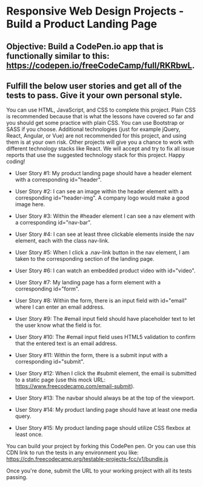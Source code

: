 # Responsive Web Design Projects - Build a Product Landing Page

## Objective: Build a CodePen.io app that is functionally similar to this: https://codepen.io/freeCodeCamp/full/RKRbwL.

## Fulfill the below user stories and get all of the tests to pass. Give it your own personal style.

You can use HTML, JavaScript, and CSS to complete this project. Plain CSS is recommended because that is what the lessons have covered so far and you should get some practice with plain CSS. You can use Bootstrap or SASS if you choose. Additional technologies (just for example jQuery, React, Angular, or Vue) are not recommended for this project, and using them is at your own risk. Other projects will give you a chance to work with different technology stacks like React. We will accept and try to fix all issue reports that use the suggested technology stack for this project. Happy coding!

+ User Story #1: My product landing page should have a header element with a corresponding id="header".

+ User Story #2: I can see an image within the header element with a corresponding id="header-img". A company logo would make a good image here.

+ User Story #3: Within the #header element I can see a nav element with a corresponding id="nav-bar".

+ User Story #4: I can see at least three clickable elements inside the nav element, each with the class nav-link.

+ User Story #5: When I click a .nav-link button in the nav element, I am taken to the corresponding section of the landing page.

+ User Story #6: I can watch an embedded product video with id="video".

+ User Story #7: My landing page has a form element with a corresponding id="form".

+ User Story #8: Within the form, there is an input field with id="email" where I can enter an email address.

+ User Story #9: The #email input field should have placeholder text to let the user know what the field is for.

+ User Story #10: The #email input field uses HTML5 validation to confirm that the entered text is an email address.

+ User Story #11: Within the form, there is a submit input with a corresponding id="submit".

+ User Story #12: When I click the #submit element, the email is submitted to a static page (use this mock URL: https://www.freecodecamp.com/email-submit).

+ User Story #13: The navbar should always be at the top of the viewport.

+ User Story #14: My product landing page should have at least one media query.

+ User Story #15: My product landing page should utilize CSS flexbox at least once.

You can build your project by forking this CodePen pen. Or you can use this CDN link to run the tests in any environment you like: https://cdn.freecodecamp.org/testable-projects-fcc/v1/bundle.js

Once you're done, submit the URL to your working project with all its tests passing.